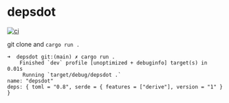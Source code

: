 # depsdot

[![ci](https://github.com/helio-frota/depsdot/actions/workflows/ci.yaml/badge.svg)](https://github.com/helio-frota/depsdot/actions/workflows/ci.yaml)

git clone and `cargo run .`

```shell
➜  depsdot git:(main) ✗ cargo run .
    Finished `dev` profile [unoptimized + debuginfo] target(s) in 0.01s
     Running `target/debug/depsdot .`
name: "depsdot"
deps: { toml = "0.8", serde = { features = ["derive"], version = "1" } }
```
